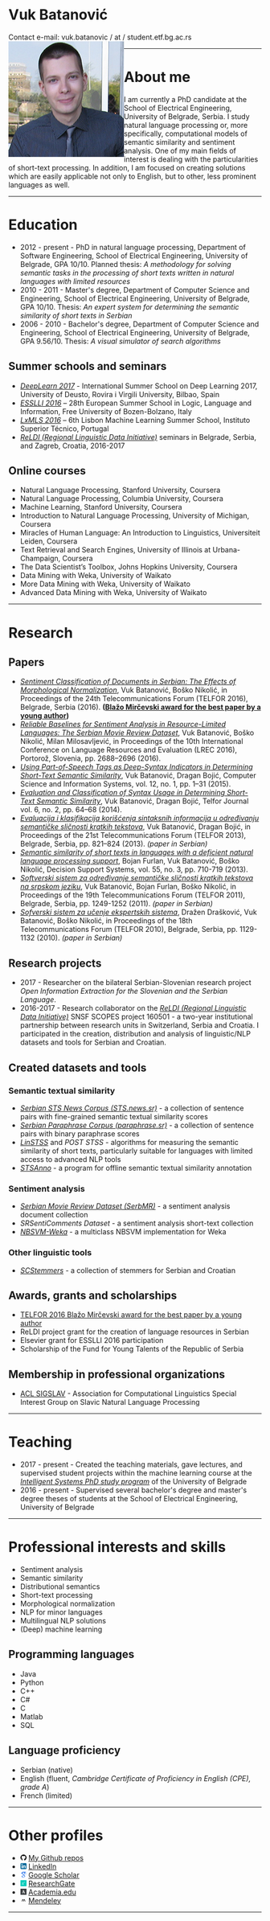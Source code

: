 # Vuk Batanović 
Contact e-mail: vuk.batanovic / at / student.etf.bg.ac.rs
<img align="left" src="./Profile.jpg">

***

# About me
I am currently a PhD candidate at the School of Electrical Engineering, University of Belgrade, Serbia.
I study natural language processing or, more specifically, computational models of semantic similarity and sentiment analysis.
One of my main fields of interest is dealing with the particularities of short-text processing.
In addition, I am focused on creating solutions which are easily applicable not only to English, but to other, less prominent languages as well.

***

# Education
* 2012 - present - PhD in natural language processing, Department of Software Engineering, School of Electrical Engineering, University of Belgrade, GPA 10/10.
Planned thesis: *A methodology for solving semantic tasks in the processing of short texts written in natural languages with limited resources*
* 2010 - 2011 - Master's degree, Department of Computer Science and Engineering, School of Electrical Engineering, University of Belgrade, GPA 10/10.
Thesis: *An expert system for determining the semantic similarity of short texts in Serbian*
* 2006 - 2010 - Bachelor's degree, Department of Computer Science and Engineering, School of Electrical Engineering, University of Belgrade, GPA 9.56/10.
Thesis: *A visual simulator of search algorithms*


## Summer schools and seminars
* *[DeepLearn 2017](http://grammars.grlmc.com/DeepLearn2017/)* - International Summer School on Deep Learning 2017, University of Deusto, Rovira i Virgili University, Bilbao, Spain
* *[ESSLLI 2016](http://esslli2016.unibz.it/)* – 28th European Summer School in Logic, Language and Information, Free University of Bozen-Bolzano, Italy
* *[LxMLS 2016](http://lxmls.it.pt/2016/)* – 6th Lisbon Machine Learning Summer School, Instituto Superior Técnico, Portugal
* *[ReLDI (Regional Linguistic Data Initiative)](http://reldi.spur.uzh.ch/seminars/)* seminars in Belgrade, Serbia, and Zagreb, Croatia, 2016-2017


## Online courses
* Natural Language Processing, Stanford University, Coursera
* Natural Language Processing, Columbia University, Coursera
* Machine Learning, Stanford University, Coursera
* Introduction to Natural Language Processing, University of Michigan, Coursera
* Miracles of Human Language: An Introduction to Linguistics, Universiteit Leiden, Coursera
* Text Retrieval and Search Engines, University of Illinois at Urbana-Champaign, Coursera
* The Data Scientist’s Toolbox, Johns Hopkins University, Coursera
* Data Mining with Weka, University of Waikato
* More Data Mining with Weka, University of Waikato
* Advanced Data Mining with Weka, University of Waikato

***

# Research


## Papers
* *[Sentiment Classification of Documents in Serbian: The Effects of Morphological Normalization](./papers/Telfor_2016.pdf)*, Vuk Batanović, Boško Nikolić, in Proceedings of the 24th Telecommunications Forum (TELFOR 2016), Belgrade, Serbia (2016). **([Blažo Mirčevski award for the best paper by a young author](http://award.mircevski.com/vuk-batanovi263.html))**
* *[Reliable Baselines for Sentiment Analysis in Resource-Limited Languages: The Serbian Movie Review Dataset](./papers/LREC_2016.pdf)*, Vuk Batanović, Boško Nikolić, Milan Milosavljević, in Proceedings of the 10th International Conference on Language Resources and Evaluation (LREC 2016), Portorož, Slovenia, pp. 2688–2696 (2016).
* *[Using Part-of-Speech Tags as Deep-Syntax Indicators in Determining Short-Text Semantic Similarity](./papers/ComSIS_2015.pdf)*, Vuk Batanović, Dragan Bojić, Computer Science and Information Systems, vol. 12, no. 1, pp. 1–31 (2015).
* *[Evaluation and Classification of Syntax Usage in Determining Short-Text Semantic Similarity](./papers/TelforJournal_2014.pdf)*, Vuk Batanović, Dragan Bojić, Telfor Journal vol. 6, no. 2, pp. 64–68 (2014).
* *[Evaluacija i klasifikacija korišćenja sintaksnih informacija u određivanju semantičke sličnosti kratkih tekstova](./papers/Telfor_2013.pdf)*, Vuk Batanović, Dragan Bojić, in Proceedings of the 21st Telecommunications Forum (TELFOR 2013), Belgrade, Serbia, pp. 821–824 (2013). *(paper in Serbian)*
* *[Semantic similarity of short texts in languages with a deficient natural language processing support](./papers/DSS_2013.pdf)*, Bojan Furlan, Vuk Batanović, Boško Nikolić, Decision Support Systems, vol. 55, no. 3, pp. 710-719 (2013).
* *[Softverski sistem za određivanje semantičke sličnosti kratkih tekstova na srpskom jeziku](./papers/Telfor_2011.pdf)*, Vuk Batanović, Bojan Furlan, Boško Nikolić, in Proceedings of the 19th Telecommunications Forum (TELFOR 2011), Belgrade, Serbia, pp. 1249-1252 (2011). *(paper in Serbian)*
* *[Sofverski sistem za učenje ekspertskih sistema](./papers/Telfor_2010.pdf)*, Dražen Drašković, Vuk Batanović, Boško Nikolić, in Proceedings of the 18th Telecommunications Forum (TELFOR 2010), Belgrade, Serbia, pp. 1129-1132 (2010). *(paper in Serbian)*


## Research projects
* 2017 - Researcher on the bilateral Serbian-Slovenian research project *Open Information Extraction for the Slovenian and the Serbian Language*.
* 2016-2017 - Research collaborator on the *[ReLDI (Regional Linguistic Data Initiative)](http://reldi.spur.uzh.ch/)* SNSF SCOPES project 160501 -  a two-year institutional partnership between research units in Switzerland, Serbia and Croatia. I participated in the creation, distribution and analysis of linguistic/NLP datasets and tools for Serbian and Croatian.


## Created datasets and tools

### Semantic textual similarity
* *[Serbian STS News Corpus (STS.news.sr)](https://vukbatanovic.github.io/STS.news.sr)* - a collection of sentence pairs with fine-grained semantic textual similarity scores
* *[Serbian Paraphrase Corpus (paraphrase.sr)](https://vukbatanovic.github.io/paraphrase.sr)* - a collection of sentence pairs with binary paraphrase scores
* *[LinSTSS](https://bitbucket.org/bfurlan/semsim)* and *POST STSS* - algorithms for measuring the semantic similarity of short texts, particularly suitable for languages with limited access to advanced NLP tools
* *[STSAnno](https://vukbatanovic.github.io/STSAnno)* - a program for offline semantic textual similarity annotation

### Sentiment analysis
* *[Serbian Movie Review Dataset (SerbMR)](https://vukbatanovic.github.io/SerbMR)* - a sentiment analysis document collection
* *SRSentiComments Dataset* - a sentiment analysis short-text collection
* *[NBSVM-Weka](https://vukbatanovic.github.io/NBSVM-Weka)* - a multiclass NBSVM implementation for Weka

### Other linguistic tools
* *[SCStemmers](https://vukbatanovic.github.io/SCStemmers)* - a collection of stemmers for Serbian and Croatian



## Awards, grants and scholarships
* [TELFOR 2016 Blažo Mirčevski award for the best paper by a young author](http://award.mircevski.com/vuk-batanovi263.html)
* ReLDI project grant for the creation of language resources in Serbian
* Elsevier grant for ESSLLI 2016 participation
* Scholarship of the Fund for Young Talents of the Republic of Serbia


## Membership in professional organizations
* [ACL SIGSLAV](http://sigslav.cs.helsinki.fi/) - Association for Computational Linguistics Special Interest Group on Slavic Natural Language Processing

***

# Teaching

* 2017 - present - Created the teaching materials, gave lectures, and supervised student projects within the machine learning course at the *[Intelligent Systems PhD study program](http://sites.google.com/site/ubintelligentsystemsenglish/)* of the University of Belgrade
* 2016 - present - Supervised several bachelor's degree and master's degree theses of students at the School of Electrical Engineering, University of Belgrade

***

# Professional interests and skills
* Sentiment analysis
* Semantic similarity
* Distributional semantics
* Short-text processing
* Morphological normalization
* NLP for minor languages
* Multilingual NLP solutions
* (Deep) machine learning


## Programming languages
* Java
* Python
* C++
* C#
* C
* Matlab
* SQL


## Language proficiency
* Serbian (native)
* English (fluent, *Cambridge Certificate of Proficiency in English (CPE), grade A*)
* French (limited)

***

# Other profiles
* <img src="./icons/Github.png" alt="Github" width="12" height="12"> [My Github repos](https://github.com/vukbatanovic)
* <img src="./icons/Linkedin.svg" alt="LinkedIn" width="12" height="12"> [LinkedIn](http://www.linkedin.com/in/vukbatanovic)
* <img src="./icons/GoogleScholar.png" alt="Google Scholar" width="12" height="12"> [Google Scholar](https://scholar.google.com/citations?user=hNfP92YAAAAJ&hl=en)
* <img src="./icons/ResearchGate.jpg" alt="ResearchGate" width="12" height="12"> [ResearchGate](http://www.researchgate.net/profile/Vuk_Batanovic)
* <img src="./icons/Academia.png" alt="Academia.edu" width="12" height="12"> [Academia.edu](http://etf.academia.edu/VukBatanović)
* <img src="./icons/Mendeley.png" alt="Mendeley" width="12" height="12"> [Mendeley](https://www.mendeley.com/profiles/vuk-batanovic/)

***
